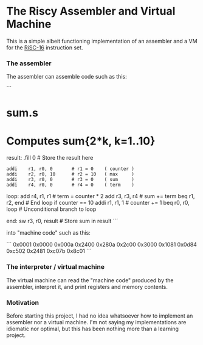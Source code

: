 # The Riscy Assembler and Virtual Machine

This is a simple albeit functioning implementation of an assembler and a VM for
the [RiSC-16](http://www.eng.umd.edu/~blj/RiSC/) instruction set.


### The assembler

The assembler can assemble code such as this:

´´´
# sum.s
# Computes sum{2*k, k=1..10}

result:	.fill	0			# Store the result here

	addi	r1, r0, 0		# r1 = 0	( counter )
	addi	r2, r0, 10		# r2 = 10	( max     )
	addi	r3, r0, 0		# r3 = 0	( sum     )
	addi	r4, r0, 0		# r4 = 0	( term    )

loop:	add	r4, r1, r1		# term = counter * 2
	add	r3, r3, r4		# sum += term
	beq	r1, r2, end		# End loop if counter == 10
	addi	r1, r1, 1		# counter += 1
	beq	r0, r0, loop		# Unconditional branch to loop

end:	sw	r3, r0, result		# Store sum in result
´´´

into "machine code" such as this:

´´´
0x0001
0x0000
0x000a
0x2400
0x280a
0x2c00
0x3000
0x1081
0x0d84
0xc502
0x2481
0xc07b
0x8c01
´´´


### The interpreter / virtual machine

The virtual machine can read the "machine code" produced by the assembler,
interpret it, and print registers and memory contents.


### Motivation

Before starting this project, I had no idea whatsoever how to implement an
assembler nor a virtual machine. I'm not saying my implementations are idiomatic
nor optimal, but this has been nothing more than a learning project.

